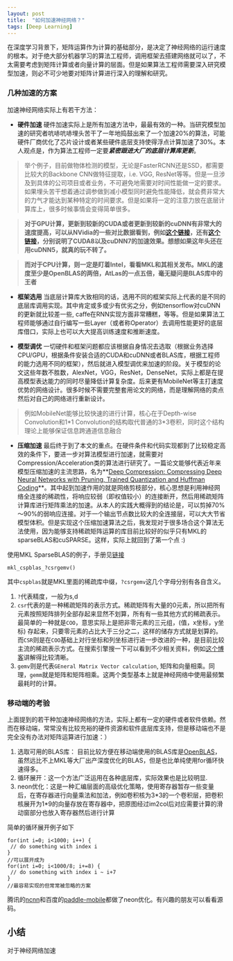 ```yaml
---
layout: post
title:  "如何加速神经网络？"
tags: [Deep Learning]
---
```


在深度学习背景下，矩阵运算作为计算的基础部分，是决定了神经网络的运行速度的根本。对于绝大部分机器学习的算法工程师，调用框架去搭建网络就可以了，不太需要考虑到矩阵计算或者向量计算的层面。但是如果算法工程师需要深入研究模型加速，则必不可少地要对矩阵计算进行深入的理解和研究。

### 几种加速的方案

加速神经网络实际上有若干方法：

* **硬件加速** 硬件加速实际上是所有加速方法中，最最有效的一种。当研究模型加速的研究者吭哧吭哧埋头苦干了一年地捣鼓出来了一个加速20%的算法，可能硬件厂商优化了芯片设计或者某些硬件底层支持使得浮点计算加速了30%。本人观点是，作为算法工程师一定要***紧密跟进大厂的底层计算库更新***。

> 举个例子，目前做物体检测的模型，无论是FasterRCNN还是SSD，都需要比较大的Backbone CNN做特征提取，i.e. VGG, ResNet等等。但是一旦涉及到具体的公司项目或者业务，不可避免地需要对时间性能做一定的要求。如果埋头苦干想着通过调参做到减小模型同时避免性能降低，就会费非常大的力气才能达到某种特定的时间要求。但是如果将一定的注意力放在底层计算库上，很多时候事情会变得简单很多。

> **对于GPU计算，更新到较新的CUDA或者更新到较新的cuDNN有非常大的速度提高，可以从NVidia的一些对比数据看到，例如[这个链接](https://developer.nvidia.com/gpu-accelerated-libraries)，还有[这个链接](https://developer.nvidia.com/cuDNN)，分别说明了CUDA8以及cuDNN7的加速效果。想想如果这年头还在用cuDNN5，就真的玩不转了。**

> **而对于CPU计算，则一定是盯着Intel，看看MKL和其相关发布。MKL的速度至少是OpenBLAS的两倍，AtLas的一点五倍，毫无疑问是BLAS库中的王者**

* **框架选用** 当底层计算库大致相同的话，选用不同的框架实际上代表的是不同的底层库调用实现。其中肯定或多或少有优劣之分，例如tensorflow对cuDNN的更新就比较差一些, caffe在RNN实现方面非常糟糕，等等。但是如果算法工程师能够通过自行编写一些Layer（或者称Operator）去调用性能更好的底层库借口，实际上也可以大大提高训练速度和推断速度。

* **模型调优** 一切硬件和框架问题都应该根据自身情况去选取（根据业务选择CPU/GPU，根据条件安装合适的CUDA和cuDNN或者BLAS库，根据工程师的能力选用不同的框架），然后就进入模型调优来加速的阶段。关于模型的论文这些年数不胜数，AlexNet，VGG，ResNet，DenseNet，实际上都是在提高模型表达能力的同时尽量降低计算复杂度。后来更有MobileNet等主打速度优势的网络设计。很多时候不需要完整套用论文的网络，而是理解网络的卖点然后对自己的网络进行重新设计。

> 例如MobileNet能够比较快速的进行计算，核心在于Depth-wise Convolution和1*1 Convolution的结构取代普通的3\*3卷积，同时这个结构理论上能够保证信息跨通道信息融合

* **压缩加速** 最后终于到了本文的重点。在硬件条件和代码实现都到了比较稳定高效的条件下，要进一步对算法模型进行加速，就需要对Compression/Acceleration类的算法进行研究了。一篇论文能够代表近年来模型压缩加速的主流思路，名为**[Deep Compression: Compressing Deep Neural Networks with Pruning, Trained Quantization and Huffman Coding](https://arxiv.org/abs/1510.00149)**。其中起到加速作用的就是网络剪枝部分，核心思想是利用神经网络全连接的稀疏性，将响应较弱（即权值较小）的连接断开，然后用稀疏矩阵计算库进行矩阵乘法的加速。从本人的实践大概得到的结论是，可以剪掉70%～90%的弱响应连接。对于一个输出节点数比较大的全连接层，可以大大节省模型体积。但是实现这个压缩加速算法之后，我发现对于很多场合这个算法无法使用，因为能够支持稀疏矩阵运算的库目前比较好的似乎只有MKL的sparseBLAS和cuSPARSE。这样，实际上就回到了第一个点 :) 


使用MKL SparseBLAS的例子，手册见[链接](https://software.intel.com/en-us/mkl-developer-reference-c-sparse-blas-level-2-and-level-3-routines-1)

```
mkl_cspblas_?csrgemv()
```
其中`cspblas`就是MKL里面的稀疏库中缀，`?csrgemv`这几个字母分别有各自含义。

1. `?`代表精度，一般为s,d
2. `csr`代表的是一种稀疏矩阵的表示方式。稀疏矩阵有大量的0元素，所以把所有元素按照矩阵排列全部存起来显然不划算，所有有一些其他方式的稀疏表示。最简单的一种就是`COO`，意思实际上是把非零元素的三元组，(值，x坐标，y坐标) 存起来，只要零元素的占比大于三分之二，这样的储存方式就是划算的。而`CSR`则是在`COO`基础上对行坐标和列坐标进行进一步改进的一种，是目前比较主流的稀疏表示方式。在搜索引擎搜一下可以看到不少相关资料，例如[这个博客](https://www.cnblogs.com/xbinworld/p/4273506.html)讲解得比较清晰。
3. `gemv`则是代表`GEneral Matrix Vector calculation`, 矩阵和向量相乘。同理，`gemm`就是矩阵和矩阵相乘。这两个类型基本上就是神经网络中使用最频繁最耗时的计算。



### 移动端的考验

上面提到的若干种加速神经网络的方法，实际上都有一定的硬件或者软件依赖。然而在移动端，常常没有比较充裕的硬件资源和软件底层库支持，但是移动端也不是完全没有办法对矩阵运算进行加速：）

1. 选取可用的BLAS库： 目前比较方便在移动端使用的BLAS库是[OpenBLAS](http://www.openblas.net)，虽然远比不上MKL等大厂出产深度优化的BLAS，但是也比单纯使用for循环快速得多。
2. 循环展开：这一个方法广泛运用在各种底层库，实际效果也是比较明显.
3. neon优化：这是一种汇编层面的高级优化策略，使用寄存器暂存一些变量后，在寄存器进行向量乘法和加法，例如卷积核为3\*3的一个卷积层，把卷积核展开为1\*9的向量存放在寄存器中，把原图经过im2col后对应需要计算的滑动窗部分也放入寄存器然后进行计算

简单的循环展开例子如下

```
for(int i=0; i<1000; i++) {
 // do something with index i
}
//可以展开成为
for(int i=0; i<1000/8; i+=8) {
 // do something with index i ~ i+7
}
//最容易实现的但常常被忽略的方案
```

腾讯的[ncnn](https://github.com/Tencent/ncnn)和百度的[paddle-mobile](https://github.com/PaddlePaddle/paddle-mobile)都做了neon优化。有兴趣的朋友可以看看源码。

## 小结
对于神经网络加速


